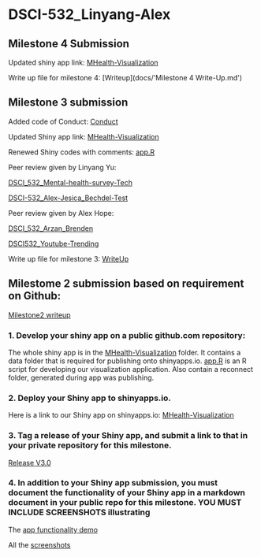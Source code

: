 # DSCI-532_Linyang-Alex

## Milestone 4 Submission

Updated shiny app link: [MHealth-Visualization](https://linyang-yu.shinyapps.io/MHealth-Visualization/)

Write up file for milestone 4: [Writeup](docs/'Milestone 4 Write-Up.md')


## Milestone 3 submission

Added code of Conduct: [Conduct](CONDUCT.md)

Updated Shiny app link: [MHealth-Visualization](https://linyang-yu.shinyapps.io/MHealth-Visualization/)

Renewed Shiny codes with comments: [app.R](MHealth-Visualization/app.R)

Peer review given by Linyang Yu:

[DSCI_532_Mental-health-survey-Tech](https://github.com/UBC-MDS/DSCI_532_Mental-health-survey-Tech/issues/15)

[DSCI-532_Alex-Jesica_Bechdel-Test](https://github.com/UBC-MDS/DSCI-532_Alex-Jesica_Bechdel-Test/issues/15)

Peer review given by Alex Hope:

[DSCI_532_Arzan_Brenden](https://github.com/UBC-MDS/DSCI_532_Arzan_Brenden/issues/12)

[DSCI532_Youtube-Trending](https://github.com/UBC-MDS/DSCI532_Youtube-Trending/issues/22)

Write up file for milestone 3: [WriteUp](docs/Milestone3-Writeup.md)



## Milestome 2 submission based on requirement on Github:

[Milestone2 writeup](docs/Milestone2-Writeup.md)

### 1. Develop your shiny app on a public github.com repository:

The whole shiny app is in the [MHealth-Visualization](MHealth-Visualization/) folder. It contains a data folder that is required for publishing onto shinyapps.io. [app.R](MHealth-Visualization/app.R) is an R script for developing our visualization application. Also contain a reconnect folder, generated during app was publishing.


### 2. Deploy your Shiny app to shinyapps.io.

Here is a link to our Shiny app on shinyapps.io: [MHealth-Visualization](https://linyang-yu.shinyapps.io/MHealth-Visualization/)


### 3. Tag a release of your Shiny app, and submit a link to that in your private repository for this milestone.

[Release V3.0]()


### 4. In addition to your Shiny app submission, you must document the functionality of your Shiny app in a markdown document in your public repo for this milestone. YOU MUST INCLUDE SCREENSHOTS illustrating

The [app functionality demo](MHealth-Visualization/Application_Usage_Demo.md)

All the [screenshots](MHealth-Visualization/demo_fig/)
